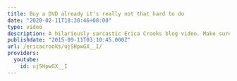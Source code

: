 ```yaml
---
title: Buy a DVD already it's really not that hard to do
date: "2020-02-11T18:38:46+08:00"
type: video
description: A hilariously sarcastic Erica Crooks blog video. Make sure to visit www.officialericcrooks.com
publishdate: "2015-09-11T03:10:45.000Z"
url: /ericacrooks/ujSHpwGX__I/
providers:
  youtube:
    id: ujSHpwGX__I
---
```

